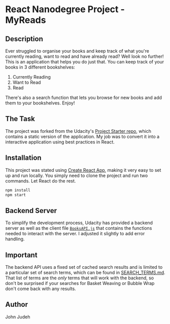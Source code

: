 # React Nanodegree Project - MyReads

## Description

Ever struggled to organise your books and keep track of what you're currently reading,
want to read and have already read? Well look no further! This is an application that
helps you do just that. You can keep track of your books in 3 different bookshelves:

 1. Currently Reading
 2. Want to Read
 3. Read

There's also a search function that lets you browse for new books and add them to your
bookshelves. Enjoy!


## The Task

The project was forked from the Udacity's [Project Starter repo](https://github.com/udacity/reactnd-project-myreads-starter), which contains a static
version of the application. My job was to convert it into a interactive application
using best practices in React.


## Installation

This project was stated using [Create React App](https://github.com/facebookincubator/create-react-app), making it very easy to set up
and run locally. You simply need to clone the project and run two commands. Let React do
the rest.

```bash
npm install
npm start
```

## Backend Server

To simplify the development process, Udacity has provided a backend server as well as the
client file [`BooksAPI.js`](src/BooksAPI.js) that contains the functions needed to 
interact with the server. I adjusted it slightly to add error handling.


## Important

The backend API uses a fixed set of cached search results and is limited to a particular set of search terms, which can be found in [SEARCH_TERMS.md](SEARCH_TERMS.md). That list of terms are the _only_ terms that will work with the backend, so don't be surprised if your searches for Basket Weaving or Bubble Wrap don't come back with any results.


## Author

John Judeh
